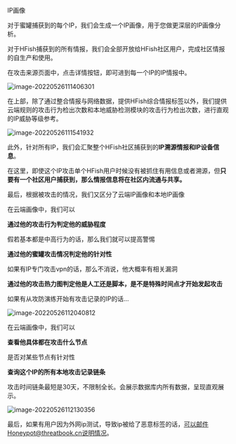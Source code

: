 IP画像

对于蜜罐捕获到的每个IP，我们会生成一个IP画像，用于您做更深层的IP画像分析。

对于HFish捕获到的所有情报，我们会全部开放给HFish社区用户，完成社区情报的自生产和使用。



在攻击来源页面中，点击详情按钮，即可进到每一个IP的IP情报中。

![image-20220526111406301](http://img.threatbook.cn/hfish/image-20220526111406301.png)



在上部，除了通过整合情报与网络数据，提供HFish综合情报标签以外，我们提供云端规则的攻击行为检出次数和本地威胁检测模块的攻击行为检出次数，进行直观的IP威胁等级参考。

![image-20220526111541932](http://img.threatbook.cn/hfish/image-20220526111541932.png)



此外，针对所有IP，我们会汇聚整个HFish社区捕获到的**IP溯源情报和IP设备信息**。

在这里，即使这个IP攻击单个HFish用户时候没有被抓住有用信息或者溯源，但**只要有一个社区用户捕获到，那么情报信息将在社区内流通与共享。**



最后，根据被攻击的情况，我们又区分了云端IP画像和本地IP画像

在云端画像中，我们可以

**通过他的攻击行为判定他的威胁程度**

假若基本都是中高行为的话，那么我们就可以提高警惕

**通过他的蜜罐攻击情况判定他的针对性**

如果有IP专门攻击vpn的话，那么不消说，他大概率有相关漏洞

**通过他的攻击热力图判定他是人工还是脚本，是不是特殊时间点才开始发起攻击**

如果有从攻防演练开始有攻击记录的IP的话...

![image-20220526112040812](http://img.threatbook.cn/hfish/image-20220526112040812.png)



在云端画像中，我们可以

**查看他具体都在攻击什么节点**

是否对某些节点有针对性

**查询这个IP的所有本地攻击记录链条**

攻击时间链条最短是30天，不限制全长。会展示数据库内所有数据，呈现直观展示。

![image-20220526112130356](http://img.threatbook.cn/hfish/image-20220526112130356.png)





最后，如果有用户因为外网ip测试，导致ip被给了恶意标签的话，可以邮件Honeypot@threatbook.cn说明情况。

